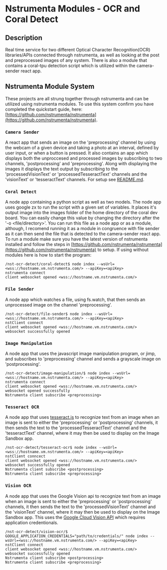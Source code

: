 # Nstrumenta Modules - OCR and Coral Detect
## **Description**
Real time service for two different Optical Character Recognition(OCR) libraries/APIs connected through nstrumenta, as well as looking at the post and preprocessed images of any system. There is also a module that contains a coral-tpu detection script which is utilized within the camera-sender react app.
## **Nstrumenta Module System**
These projects are all strung together through nstrumenta and can be utilized using nstrumenta modules. To use this system confirm you have completed the quickstart  guide, here:[https://github.com/nstrumenta/nstrumenta](https://github.com/nstrumenta/nstrumenta). 
### **`Camera Sender`**
A react app that sends an image on the 'preprocessing' channel by using the webcam of a given device and taking a photo at an interval, defined by user input, or when a button is pressed. It also contains an app which displays both the unproccesed and processed images by subscribing to two channels, 'postprocessing' and 'preprocessing'. Along with displaying the images it displays the text output by subscribing to the 'processedVisionText' or 'processedTesseractText' channels and the 'visionText' or 'tesseractText' channels. For setup see [README.md](camera-sender/README.md).
### **`Coral Detect`**
A node app containing a python script as well as two models. The node app uses google zx to run the script with a given set of variables. It places it's output image into the images folder of the home directory of the coral dev board. You can easily change this value by changing the directory after the '-o <file/directory>'. You can run this file as a node app or as a module, although, I recomend running it as a module in congruence with file sender as it can then send the file that is detected to the camera-sender react app. To run a module make sure you have the latest version of nstrumenta installed and follow the steps in [https://github.com/nstrumenta/nstrumenta](https://github.com/nstrumenta/nstrumenta) to setup. If using without modules here is how to start the program:
```shell
/nst-ocr-detect/coral-detect$ node index --wsUrl=<wss://hostname.vm.nstrumenta.com/> --apiKey=<apiKey>
nstrumenta connect
client websocket opened <wss://hostname.vm.nstrumenta.com/>
```
### **`File Sender`**
A node app which watches a file, using fs.watch, that then sends an unprocessed image on the channel 'preprocessing'. 
```shell
/nst-ocr-detect/file-sender$ node index --wsUrl=<wss://hostname.vm.nstrumenta.com/> --apiKey=<apiKey>
nstClient connect
client websocket opened <wss://hostname.vm.nstrumenta.com/>
websocket successfully opened
```
### **`Image Manipulation`**
A node app that uses the javascript image manipulation program, or jimp, and subscribes to 'preprocessing' channel and sends a grayscale image on 'postprocessing'.
```shell
/nst-ocr-detect/image-manipulation/$ node index --wsUrl=<wss://hostname.vm.nstrumenta.com/> --apiKey=<apiKey>
nstrumenta connect
client websocket opened <wss://hostname.vm.nstrumenta.com/>
websocket opened successfully
Nstrumenta client subscribe <preprocessing>
```
### **`Tesseract OCR`**
A node app that uses [tesseract.js](https://github.com/naptha/tesseract.js) to recognize text from an image when an image is sent to either the 'preprocessing' or 'postprocessing' channels, it then sends the text to the 'processedTesseractText' channel and the 'tesseractText' channel, where it may then be used to display on the Image Sandbox app.
```shell
/nst-ocr-detect/tesseract-ocr$ node index --wsUrl=<wss://hostname.vm.nstrumenta.com/> --apiKey=<apiKey>
nstClient conncect
client websocket opened <wss://hostname.vm.nstrumenta.com/>
websocket successfully opened
Nstrumenta client subscribe <postprocessing>
Nstrumenta client subscribe <preprocessing>
```
### **`Vision OCR`**
A node app that uses the Google Vision api to recognize text from an image when an image is sent to either the 'preprocessing' or 'postprocessing' channels, it then sends the text to the 'processedVisionText' channel and the 'visionText' channel, where it may then be used to display on the Image Sandbox app. This uses the [Google Cloud Vision API](https://cloud.google.com/vision/docs/setup) which requires application credentionals. 
```shell
/nst-ocr-detect/vision-ocr/$ GOOGLE_APPLICATION_CREDENTIALS="path/to/credentials/" node index --wsUrl=<wss://hostname.vm.nstrumenta.com/> --apiKey=<apiKey>
nstClient connect
client websocket opened <wss://hostname.vm.nstrumenta.com/>
websocket successfully opened
Nstrumenta client subscribe <postprocessing>
Nstrumenta client subscribe <preprocessing>
```
